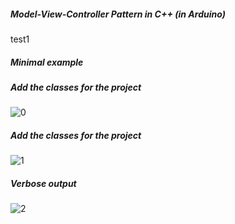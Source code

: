 
<h5>Model-View-Controller Pattern in C++ (in Arduino)</h5>

test1

<h5>Minimal example</h5>

<h5>Add the classes for the project</h5>

![0](https://github.com/user-attachments/assets/bcc182fb-a867-4777-b9a9-285ccc5c6e0a)

<h5>Add the classes for the project</h5>

![1](https://github.com/user-attachments/assets/49008c6f-c550-469b-86d1-683cf4c42fe4)

<h5>Verbose output</h5>

![2](https://github.com/user-attachments/assets/7fd9ef6c-33bb-4dfb-aa6f-a29b133ed1ad)
